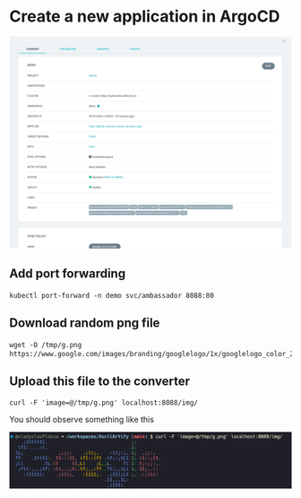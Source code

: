# Create a new application in ArgoCD

![Screenshot of a Argocd.](../.data/ArgoCD_summary.png)

## Add port forwarding

```
kubectl port-forward -n demo svc/ambassador 8088:80
```

## Download random png file

```
wget -O /tmp/g.png https://www.google.com/images/branding/googlelogo/1x/googlelogo_color_272x92dp.png
```

## Upload this file to the converter

```
curl -F 'image=@/tmp/g.png' localhost:8088/img/
```
You should observe something like this

![Screenshot of a MVP.](../.data/mvp.png)

